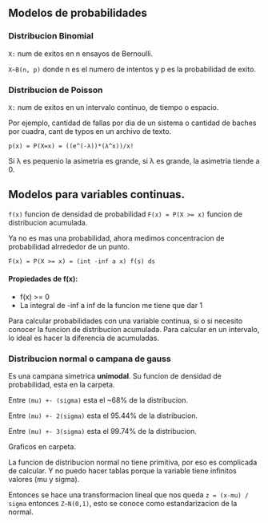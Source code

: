 ## Modelos de probabilidades

### Distribucion Binomial

`X:` num de exitos en n ensayos de Bernoulli.

`X~B(n, p)` donde n es el numero de intentos y p es la probabilidad de exito.

### Distribucion de Poisson

`X:` num de exitos en un intervalo continuo, de tiempo o espacio.

Por ejemplo, cantidad de fallas por dia de un sistema o cantidad de baches por cuadra,
cant de typos en un archivo de texto.

```
p(x) = P(X=x) = ((e^(-λ))*(λ^x))/x!
```

Si λ es pequenio la asimetria es grande, si λ es grande, la asimetria tiende a 0.

## Modelos para variables continuas.

`f(x)` funcion de densidad de probabilidad
`F(x) = P(X >= x)` funcion de distribucion acumulada.

Ya no es mas una probabilidad, ahora medimos concentracion de probabilidad alrrededor de un punto.

```
F(x) = P(X >= x) = (int -inf a x) f(s) ds
```

#### Propiedades de f(x):

- f(x) >= 0
- La integral de -inf a inf de la funcion me tiene que dar 1

Para calcular probabilidades con una variable continua, si o si necesito conocer la funcion
de distribucion acumulada. Para calcular en un intervalo, lo ideal es hacer la diferencia de acumuladas.

### Distribucion normal o campana de gauss

Es una campana simetrica **unimodal**. Su funcion de densidad de probabilidad, esta en la carpeta.

Entre `(mu) +- (sigma)` esta el ~68% de la distribucion.

Entre `(mu) +- 2(sigma)` esta el 95.44% de la distribucion.

Entre `(mu) +- 3(sigma)` esta el 99.74% de la distribucion.

Graficos en carpeta.

La funcion de distribucion normal no tiene primitiva, por eso es complicada de calcular.
Y no puedo hacer tablas porque la variable tiene infinitos valores (mu y sigma).

Entonces se hace una transformacion lineal que nos queda `z = (x-mu) / sigma` entonces `Z~N(0,1)`,
esto se conoce como estandarizacion de la normal.